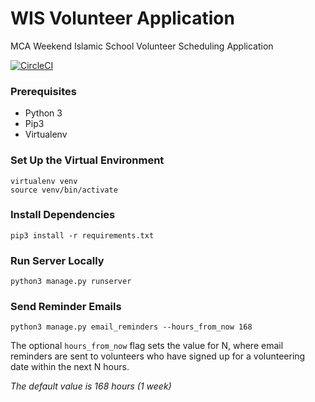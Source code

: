 # WIS Volunteer Application
MCA Weekend Islamic School Volunteer Scheduling Application

[![CircleCI](https://circleci.com/gh/skarim/wis-application/tree/master.svg?style=svg)](https://circleci.com/gh/skarim/wis-application/tree/master)


### Prerequisites
- Python 3
- Pip3
- Virtualenv


### Set Up the Virtual Environment
    virtualenv venv
    source venv/bin/activate

### Install Dependencies
    pip3 install -r requirements.txt

### Run Server Locally
    python3 manage.py runserver

### Send Reminder Emails
    python3 manage.py email_reminders --hours_from_now 168

The optional `hours_from_now` flag sets the value for N, where email reminders
are sent to volunteers who have signed up for a volunteering date within the
next N hours.

_The default value is 168 hours (1 week)_
